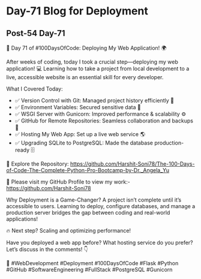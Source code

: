 # Day-71 Blog for Deployment

## Post-54 Day-71

🚀 Day 71 of #100DaysOfCode: Deploying My Web Application! 🌍

After weeks of coding, today I took a crucial step—deploying my web application! 💻 Learning how to take a project from local development to a live, accessible website is an essential skill for every developer.

What I Covered Today:

- ✅ Version Control with Git: Managed project history efficiently 🔄
- ✅ Environment Variables: Secured sensitive data 🔑
- ✅ WSGI Server with Gunicorn: Improved performance & scalability ⚙️
- ✅ GitHub for Remote Repositories: Seamless collaboration and backups 📂
- ✅ Hosting My Web App: Set up a live web service 🌎
- ✅ Upgrading SQLite to PostgreSQL: Made the database production-ready 🗄

🔗 Explore the Repository: <https://github.com/Harshit-Soni78/The-100-Days-of-Code-The-Complete-Python-Pro-Bootcamp-by-Dr._Angela_Yu>

📂 Please visit my GitHub Profile to view my work:- <https://github.com/Harshit-Soni78>

Why Deployment is a Game-Changer?
A project isn’t complete until it’s accessible to users. Learning to deploy, configure databases, and manage a production server bridges the gap between coding and real-world applications!

🔥 Next step? Scaling and optimizing performance!

Have you deployed a web app before? What hosting service do you prefer? Let’s discuss in the comments! 👇

🚀 #WebDevelopment #Deployment #100DaysOfCode #Flask #Python #GitHub #SoftwareEngineering #FullStack #PostgreSQL #Gunicorn
